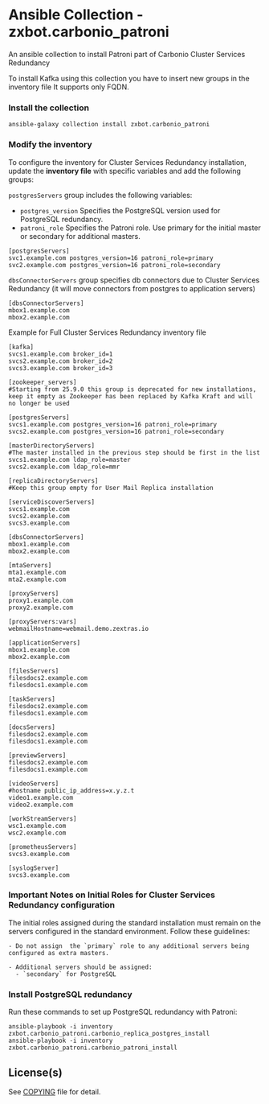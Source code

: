 # Ansible Collection - zxbot.carbonio_patroni

An ansible collection to install Patroni part of Carbonio Cluster Services Redundancy 

To install Kafka using this collection you have to insert new groups in the inventory file It supports only FQDN.

### Install the collection

```
ansible-galaxy collection install zxbot.carbonio_patroni
```
### Modify the inventory 

To configure the inventory for Cluster Services Redundancy installation, update the **inventory file** with specific variables and add the following groups:

`postgresServers` group includes the following variables:
* `postgres_version` Specifies the PostgreSQL version used for PostgreSQL redundancy.
* `patroni_role` Specifies the Patroni role. Use primary for the initial master or secondary for additional masters.
```
[postgresServers]
svc1.example.com postgres_version=16 patroni_role=primary
svc2.example.com postgres_version=16 patroni_role=secondary
```

`dbsConnectorServers` group specifies db connectors due to Cluster Services Redundancy  (it will move connectors from postgres to application servers)
```
[dbsConnectorServers]
mbox1.example.com 
mbox2.example.com
```

Example for Full Cluster Services Redundancy inventory file

```
[kafka]
svcs1.example.com broker_id=1
svcs2.example.com broker_id=2
svcs3.example.com broker_id=3

[zookeeper_servers]
#Starting from 25.9.0 this group is deprecated for new installations, keep it empty as Zookeeper has been replaced by Kafka Kraft and will no longer be used

[postgresServers]
svcs1.example.com postgres_version=16 patroni_role=primary
svcs2.example.com postgres_version=16 patroni_role=secondary

[masterDirectoryServers]
#The master installed in the previous step should be first in the list
svcs1.example.com ldap_role=master
svcs2.example.com ldap_role=mmr

[replicaDirectoryServers]
#Keep this group empty for User Mail Replica installation
 
[serviceDiscoverServers]
svcs1.example.com
svcs2.example.com
svcs3.example.com

[dbsConnectorServers]
mbox1.example.com
mbox2.example.com

[mtaServers]
mta1.example.com
mta2.example.com

[proxyServers]
proxy1.example.com
proxy2.example.com

[proxyServers:vars]
webmailHostname=webmail.demo.zextras.io

[applicationServers]
mbox1.example.com
mbox2.example.com

[filesServers]
filesdocs2.example.com
filesdocs1.example.com

[taskServers]
filesdocs2.example.com
filesdocs1.example.com

[docsServers]
filesdocs2.example.com
filesdocs1.example.com

[previewServers]
filesdocs2.example.com
filesdocs1.example.com

[videoServers]
#hostname public_ip_address=x.y.z.t
video1.example.com
video2.example.com

[workStreamServers]
wsc1.example.com
wsc2.example.com

[prometheusServers]
svcs3.example.com

[syslogServer]
svcs3.example.com
```

### Important Notes on Initial Roles for Cluster Services Redundancy configuration

The initial roles assigned during the standard installation must remain on the servers configured in the standard environment. Follow these guidelines:

```plaintext
- Do not assign  the `primary` role to any additional servers being configured as extra masters.
  
- Additional servers should be assigned:
  - `secondary` for PostgreSQL
```

###  Install PostgreSQL redundancy

Run these commands to set up PostgreSQL redundancy with Patroni:
```
ansible-playbook -i inventory zxbot.carbonio_patroni.carbonio_replica_postgres_install
ansible-playbook -i inventory zxbot.carbonio_patroni.carbonio_patroni_install
```


## License(s)

See [COPYING](COPYING.md) file for detail.
